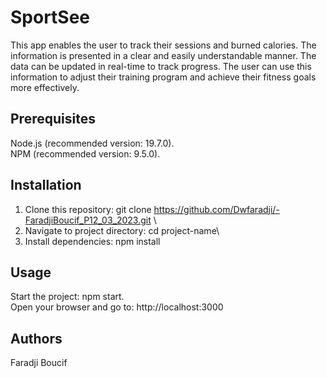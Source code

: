 
# SportSee
This app enables the user to track their sessions and burned calories.
The information is presented in a clear and easily understandable manner. 
The data can be updated in real-time to track progress. 
The user can use this information to adjust their training program and achieve their fitness goals more effectively.

## Prerequisites
Node.js (recommended version: 19.7.0).\
NPM (recommended version: 9.5.0).

## Installation
1. Clone this repository: git clone https://github.com/Dwfaradji/-FaradjiBoucif_P12_03_2023.git \
2. Navigate to project directory: cd project-name\
3. Install dependencies: npm install

## Usage

Start the project: npm start.\
Open your browser and go to: http://localhost:3000


## Authors

Faradji Boucif


